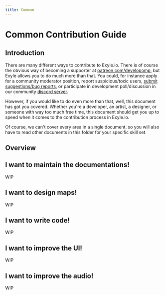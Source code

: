 ```yaml
---
title: Common
---
```


# Common Contribution Guide

## Introduction

There are many different ways to contribute to Exyle.io.
There is of course the obvious way of becoming a supporter at
[patreon.com/developomp](https://www.patreon.com/developomp),
but Exyle allows you to do much more than that. You could, for
instance apply for a community moderator position,
report suspicious/toxic users,
[submit suggestions/bug reports](./community-feedback),
or participate in development poll/discussion in our community
[discord server](https://discord.gg/synPSeuNFK).

However, if you would like to do even more than that, well, this
document has got you covered. Whether you're a developer, an artist,
a designer, or someone with way too much free time, this document
should get you up to speed when it comes to the contribution process
in Exyle.io.

Of course, we can't cover every area in a single document, so you will
also have to read other documents in this folder for your specific skill set.

## Overview

## I want to maintain the documentations!

WIP

## I want to design maps!

WIP

## I want to write code!

WIP

## I want to improve the UI!

WIP

## I want to improve the audio!

WIP
